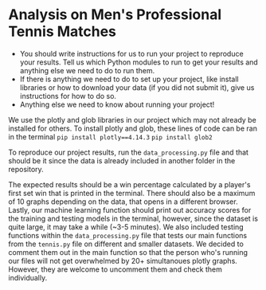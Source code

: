 # Analysis on Men's Professional Tennis Matches

* You should write instructions for us to run your project to reproduce your 
results. Tell us which Python modules to run to get your results and anything 
else we need to do to run them.
* If there is anything we need to do to set up your project, like install 
libraries or how to download your data (if you did not submit it), give us 
instructions for how to do so.
* Anything else we need to know about running your project!
 
We use the plotly and glob libraries in our project which may not already be installed for others.
To install plotly and glob, these lines of code can be ran in the terminal
`pip install plotly==4.14.3`
`pip install glob2`

To reproduce our project results, run the `data_processing.py` file and
that should be it since the data is already included in another folder in
the repository.

The expected results should be a win percentage calculated by a player's first set win
that is printed in the terminal. There should also be a maximum of 10 graphs depending
on the data, that opens in a different browser. Lastly, our machine learning function
should print out accuracy scores for the training and testing models in the terminal, however,
since the dataset is quite large, it may take a while (~3-5 minutes).
We also included testing functions within the `data_processing.py` file that tests our main functions from the `tennis.py` file on different and smaller datasets. We decided to comment them out in the main function so that the person who's running our files will not get overwhelmed by 20+ simultanoues plotly graphs. However, they are welcome to uncomment them and check them individually.